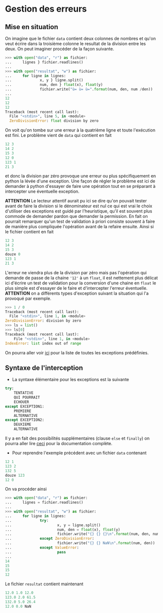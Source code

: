 # Gestion des erreurs

## Mise en situation

On imagine que le fichier `data` contient deux colonnes de nombres et qu'on veut écrire dans la troisième colonne le resultat de la division entre les deux. On peut imaginer procéder de la façon suivante.

```python
>>> with open("data", "r") as fichier:
...     lignes } fichier.readlines()
...
>>> with open("resultat", "w") as fichier:
...     for ligne in lignes:
...             x, y } ligne.split()
...             num, den } float(x), float(y)
...             fichier.write("ù= ù= ù=".format(num, den, num /den))
...
12
12
12
Traceback (most recent call last):
  File "<stdin>", line 5, in <module>
  ZeroDivisionError: float division by zero

```

On voit qu'on tombe sur une erreur à la quatrième ligne et toute l'exécution est fini. Le problème vient de `data` qui contient en fait
```python
12 3
14 2
15 3
12 0
123 1
21 3
```
et donc la division par zéro provoque une erreur ou plus spécifiquement en python la lévée d'une exception. Une façon de régler le problème est ici de demander à python d'essayer de faire une opération tout en se préparant à intercepter une éventuelle exception.

**ATTENTION** Le lecteur attentif aurait pu ici se dire qu'on pouvait tester avant de faire la division si le dénominateur est nul ce qui est vrai le choix d'utiliser des exceptions est guidé par l'heuristique, qu'il est souvent plus commode de demander pardon que demander la permission. En fait on pourrait remarquer qu'un test de validation à priori consiste souvent à faire de manière plus compliquée l'opération avant de la refaire ensuite. Ainsi si le fichier contient en fait
```python
12 3
14 2
15 3
douze 0
123 1
21 3
```
L'erreur ne viendra plus de la division par zéro mais pas l'opération qui demande de passe de la chaine `'12'` à un `float`, il est nettement plus délicat ici d'écrire un test de validation pour la conversion d'une chaine en `float` le plus simple est d'essayer de le faire et d'intercepter l'erreur éventuelle.
**ATTENTION** on a différents types d'exception suivant la situation qui l'a provoqué par exemple.

```python
>>> 1 / 0
Traceback (most recent call last):
  File "<stdin>", line 1, in <module>
ZeroDivisionError: division by zero
>>> ls = list()
>>> ls[0]
Traceback (most recent call last):
    File "<stdin>", line 1, in <module>
IndexError: list index out of range

```
On pourra aller voir [ici](https://docs.python.org/3/library/exceptions.html) pour la liste de toutes les exceptions prédéfinies.

## Syntaxe de l'interception

- La syntaxe élémentaire pour les exceptions est la suivante
```python
try:
    TENTATIVE
    QUI POURRAIT
    ECHOUER
except EXCEPTION1:
    PREMIERE
    ALTERNATIVE
except EXCEPTION2:
    DEUXIEME
    ALTERNATIVE
```

Il y a en fait des possibilités supplémentaires (clause `else` et `finally`) on pourra aller lire [ceci](https://docs.python.org/fr/3.5/tutorial/errors.html) pour la documentation complète.

- Pour reprendre l'exemple précédent avec un fichier `data` contenant
```python
12 1
123 2
132 5
douze 123
12 0
```
On va procéder ainsi
```python
>>> with open("data", "r") as fichier:
...     lignes = fichier.readlines()
...
>>> with open("resultat", "w") as fichier:
...     for ligne in lignes:
...             try:
...                     x, y = ligne.split()
...                     num, den = float(x), float(y)
...                     fichier.write("{} {} {}\n".format(num, den, num / den))
...             except ZeroDivisionError:
...                     fichier.write("{} {} NaN\n".format(num, den))
...             except ValueError:
...                     pass
...
14
15
15
12
```
Le fichier `resultat` contient maintenant
```python
12.0 1.0 12.0
123.0 2.0 61.5
132.0 5.0 26.4
12.0 0.0 NaN
```
